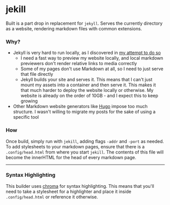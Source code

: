 # jekill

Built is a part drop in replacement for `jekyll`. Serves the currently directory as a website, rendering markdown files with common extensions.

### Why?

- Jekyll is very hard to run locally, as I discovered in [my attempt to do so](https://blog.sadboi.dev/projects/running-jekyll)
	- I need a fast way to preview my website locally, and local markdown previewers don't render relative links to media correctly
	- Some of my pages don't use Markdown at all, so I need to just serve that file directly
	- Jekyll builds your site and serves it. This means that I can't just mount my assets into a container and then serve it. This makes it that much harder to deploy the website locally or otherwise. My website is already on the order of 10GB - and I expect this to keep growing
- Other Markdown website generators like [Hugo](https://gohugo.io/documentation/) impose too much structure. I wasn't willing to migrate my posts for the sake of using a specific tool

### How

Once build, simply run with `jekill`, adding flags `-addr` and `-port` as needed. To add stylesheets to your markdown pages, ensure that there is a `.config/head.html` from where you start `jekill`. The contents of this file will become the innerHTML for the head of every markdown page.

----

### Syntax Highlighting

This builder uses [chroma](https://github.com/alecthomas/chroma) for syntax highlighting. This means that you'll need to take a stylesheet for a highlighter and place it inside `.config/head.html` or reference it otherwise.